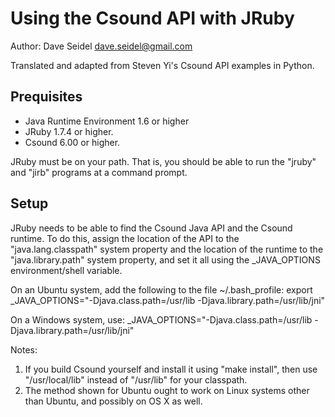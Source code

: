 # Using the Csound API with JRuby
Author: Dave Seidel <dave.seidel@gmail.com>

Translated and adapted from Steven Yi's Csound API examples in Python.

## Prequisites

- Java Runtime Environment 1.6 or higher
- JRuby 1.7.4 or higher.
- Csound 6.00 or higher.

JRuby must be on your path. That is, you should be able to run the "jruby" and
"jirb" programs at a command prompt.

## Setup

JRuby needs to be able to find the Csound Java API and the Csound runtime. To
do this, assign the location of the API to the "java.lang.classpath" system
property and the location of the runtime to the "java.library.path" system
property, and set it all using the \_JAVA\_OPTIONS environment/shell variable.

On an Ubuntu system, add the following to the file ~/.bash_profile:
  export \_JAVA\_OPTIONS="-Djava.class.path=/usr/lib -Djava.library.path=/usr/lib/jni"

On a Windows system, use:
  \_JAVA\_OPTIONS="-Djava.class.path=/usr/lib -Djava.library.path=/usr/lib/jni"

Notes:
1. If you build Csound yourself and install it using "make install", then use
"/usr/local/lib" instead of "/usr/lib" for your classpath.
2. The method shown for Ubuntu ought to work on Linux systems other than
Ubuntu, and possibly on OS X as well.

